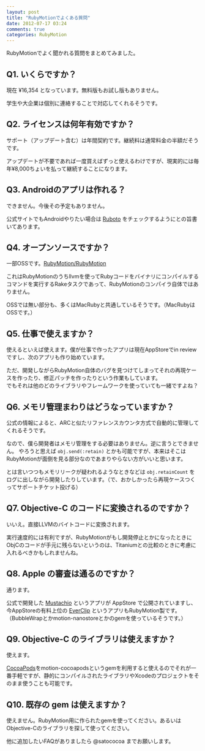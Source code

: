 ```yaml
---
layout: post
title: "RubyMotionでよくある質問"
date: 2012-07-17 03:24
comments: true
categories: RubyMotion
---
```

RubyMotionでよく聞かれる質問をまとめてみました。

## Q1. いくらですか？
現在 ¥16,354 となっています。無料版もお試し版もありません。

学生や大企業は個別に連絡することで対応してくれるそうです。


## Q2. ライセンスは何年有効ですか？
サポート（アップデート含む）は年間契約です。継続料は通常料金の半額だそうです。

アップデートが不要であれば一度買えばずっと使えるわけですが、現実的には毎年¥8,000ちょいを払って継続することになります。


## Q3. Androidのアプリは作れる？
できません。今後その予定もありません。

公式サイトでもAndroidやりたい場合は [Ruboto](http://ruboto.org/) をチェックするようにとの旨書いてあります。


## Q4. オープンソースですか？
一部OSSです。[RubyMotion/RubyMotion](https://github.com/RubyMotion/RubyMotion)

これはRubyMotionのうちllvmを使ってRubyコードをバイナリにコンパイルするコマンドを実行するRakeタスクであって、RubyMotionのコンパイラ自体ではありません。

OSSでは無い部分も、多くはMacRubyと共通しているそうです。（MacRubyはOSSです。）


## Q5. 仕事で使えますか？
使えるといえば使えます。僕が仕事で作ったアプリは現在AppStoreでin reviewですし、次のアプリも作り始めています。

ただ、開発しながらRubyMotion自体のバグを見つけてしまってそれの再現ケースを作ったり、修正パッチを作ったりという作業もしています。  
でもそれは他のどのライブラリやフレームワークを使っていても一緒ですよね？


## Q6. メモリ管理まわりはどうなっていますか？
公式の情報によると、ARCと似たリファレンスカウンタ方式で自動的に管理してくれるそうです。

なので、僕ら開発者はメモリ管理をする必要はありません。逆に言うとできません。
やろうと思えば `obj.send(:retain)` とかも可能ですが、本来はそこはRubyMotionが面倒を見る部分なのであまりやらない方がいいと思います。

とは言いつつもメモリリークが疑われるようなときなどは `obj.retainCount` をログに出しながら開発したりしています。（で、おかしかったら再現ケースつくってサポートチケット投げる）


## Q7. Objective-C のコードに変換されるのですか？
いいえ。直接LLVMのバイトコードに変換されます。

実行速度的には有利ですが、RubyMotionがもし開発停止とかになったときにObjCのコードが手元に残らないというのは、Titaniumとの比較のときに考慮に入れるべきかもしれませんね。


## Q8. Apple の審査は通るのですか？
通ります。

公式で開発した [Mustachio](http://itunes.apple.com/us/app/mustachio/id525324802?mt=8) というアプリが AppStore で公開されていますし、今AppStoreの有料上位の [EverClip](http://clip.ignition.hk/) というアプリもRubyMotion製です。（BubbleWrapとかmotion-nanostoreとかのgemを使っているそうです。）


## Q9. Objective-C のライブラリは使えますか？
使えます。

[CocoaPods](http://cocoapods.org/)をmotion-cocoapodsというgemを利用すると使えるのでそれが一番手軽ですが、静的にコンパイルされたライブラリやXcodeのプロジェクトをそのまま使うことも可能です。


## Q10. 既存の gem は使えますか？
使えません。RubyMotion用に作られたgemを使ってください。あるいはObjective-Cのライブラリを探して使ってください。


他に追加したいFAQがありましたら @satococoa までお願いします。